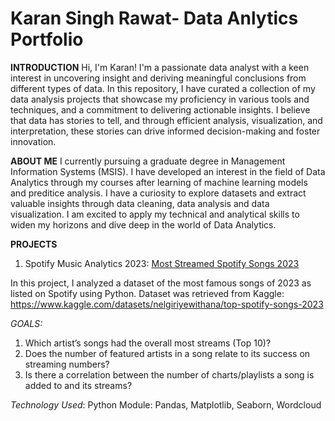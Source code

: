 # Karan Singh Rawat- Data Anlytics Portfolio
**INTRODUCTION**
Hi, I'm Karan! I'm a passionate data analyst with a keen interest in uncovering insight and deriving meaningful conclusions from different types of data. In this repository, I have curated a collection of my data analysis projects that showcase my proficiency in various tools and techniques, and a commitment to delivering actionable insights. I believe that data has stories to tell, and through efficient analysis, visualization, and interpretation, these stories can drive informed decision-making and foster innovation.

**ABOUT ME**
I currently pursuing a graduate degree in Management Information Systems (MSIS). I have developed an interest in the field of Data Analytics through my courses after learning of machine learning models and preditice analysis. I have a curiosity to explore datasets and extract valuable insights through data cleaning, data analysis and data visualization. I am excited to apply my technical and analytical skills to widen my horizons and dive deep in the world of Data Analytics. 

**PROJECTS**
1) Spotify Music Analytics 2023: [Most Streamed Spotify Songs 2023](https://github.com/ksrawat888/Karan_Rawat-Portfolio/blob/88e904a23da7bdb72aed5963355f232bd8963222/Spotify%202023-%20Data%20Visualizations.ipynb)

In this project, I analyzed a dataset of the most famous songs of 2023 as listed on Spotify using Python. Dataset was retrieved from Kaggle: https://www.kaggle.com/datasets/nelgiriyewithana/top-spotify-songs-2023

*GOALS:*
1) Which artist’s songs had the overall most streams (Top 10)?
2) Does the number of featured artists in a song relate to its success on streaming numbers?
3) Is there a correlation between the number of charts/playlists a song is added to and its streams?

*Technology Used*: Python Module: Pandas, Matplotlib, Seaborn, Wordcloud 
